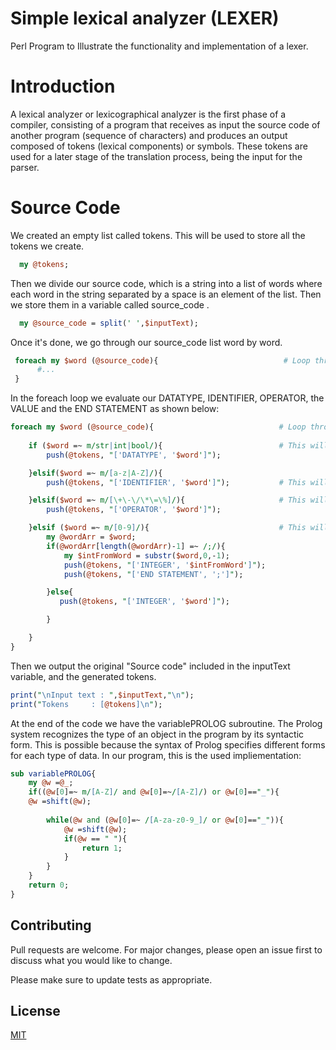 # Simple lexical analyzer (LEXER)
Perl Program to Illustrate the functionality and implementation of a lexer.

# Introduction
A lexical analyzer or lexicographical analyzer is the first phase of a compiler, consisting of a program that receives as input the source code of another program (sequence of characters) and produces an output composed of tokens (lexical components) or symbols. These tokens are used for a later stage of the translation process, being the input for the parser.

# Source Code
We created an empty list called tokens. This will be used to store all the tokens we create.
```perl
  my @tokens;  
```
Then we divide our source code, which is a string into a list of words where each word in the string separated by a space is an element of the list. Then we store them in a variable called source_code .
```perl
  my @source_code = split(' ',$inputText);
```
Once it's done, we go through our source_code list word by word. 
```perl
 foreach my $word (@source_code){                            # Loop through each source code word
      #...
 }
```
In the foreach loop we evaluate our DATATYPE, IDENTIFIER, OPERATOR, the VALUE and the END STATEMENT as shown below:
```perl
foreach my $word (@source_code){                            # Loop through each source code word
    
    if ($word =~ m/str|int|bool/){                          # This will check if a token has datatype decleration
		push(@tokens, "['DATATYPE', '$word']");

    }elsif($word =~ m/[a-z|A-Z]/){		       
		push(@tokens, "['IDENTIFIER', '$word']");           # This will look for an identifier which would be just a word

    }elsif($word =~ m/[\+\-\/\*\=\%]/){                     # This will look for an operator
		push(@tokens, "['OPERATOR', '$word']");

    }elsif ($word =~ m/[0-9]/){	                            # This will look for integer items and cast them as a number
		my @wordArr = $word; 	
		if(@wordArr[length(@wordArr)-1] =~ /;/){
			my $intFromWord = substr($word,0,-1);
			push(@tokens, "['INTEGER', '$intFromWord']");
			push(@tokens, "['END STATEMENT', ';']");

		}else{			   
		   push(@tokens, "['INTEGER', '$word']");         

		}	

	}
}
```
Then we output the original "Source code" included in the inputText variable, and the generated tokens.
```perl
print("\nInput text : ",$inputText,"\n");
print("Tokens     : [@tokens]\n");  
```
At the end of the code we have the variablePROLOG subroutine. The Prolog system recognizes the type of an object in the program by its syntactic form. This is possible because the syntax of Prolog specifies different forms for each type of data. In our program, this is the used impliementation:
```perl
sub variablePROLOG{
	my @w =@_;
	if((@w[0]=~ m/[A-Z]/ and @w[0]=~/[A-Z]/) or @w[0]=="_"){            # The first character is a capital letter or an underline. In other words, True if "w" is a correct variable name.
    @w =shift(@w);                                                      # 'shift' extracts the first element by removing it from the array.
		
		while(@w and (@w[0]=~ /[A-za-z0-9_]/ or @w[0]=="_")){
			@w =shift(@w);                                              # As long as there are characters left in "w" and the first current character is an alphanumeric or an underline, everything is fine
			if(@w == " "){                                              # If there are no more elements to check, it is a PROLOG variable
				return 1;       
			}
		}
	}
    return 0;
}
```

## Contributing
Pull requests are welcome. For major changes, please open an issue first to discuss what you would like to change.

Please make sure to update tests as appropriate.

## License
[MIT](https://choosealicense.com/licenses/mit/)
